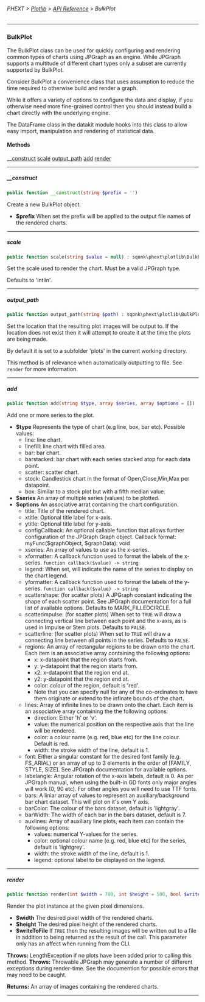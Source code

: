 ###### PHEXT > [Plotlib](../README.md) > [API Reference](index.md) > BulkPlot
------
### BulkPlot
The BulkPlot class can be used for quickly configuring and rendering common types of charts using JPGraph as an engine. While JPGraph supports a multitude of different chart types only a subset are currently supported by BulkPlot.

Consider BulkPlot a convenience class that uses assumption to reduce the time required to otherwise build and render a graph.

While it offers a variety of options to configure the data and display, if you otherwise need more fine-grained control then you should instead build a chart directly with the underlying engine.

The DataFrame class in the datakit module hooks into this class to allow easy import, manipulation and rendering of statistical data.
#### Methods
[__construct](#__construct)
[scale](#scale)
[output_path](#output_path)
[add](#add)
[render](#render)

------
##### __construct
```php
public function __construct(string $prefix = '') 
```
Create a new BulkPlot object.

- **$prefix** When set the prefix will be applied to the output file names of the rendered charts.


------
##### scale
```php
public function scale(string $value = null) : sqonk\phext\plotlib\BulkPlot
```
Set the scale used to render the chart. Must be a valid JPGraph type.

Defaults to 'intlin'.


------
##### output_path
```php
public function output_path(string $path) : sqonk\phext\plotlib\BulkPlot
```
Set the location that the resulting plot images will be output to. If the location does not exist then it will attempt to create it at the time the plots are being made.

By default it is set to a subfolder 'plots' in the current working directory.

This method is of relevance when automatically outputting to file. See `render` for more information.


------
##### add
```php
public function add(string $type, array $series, array $options = []) : void
```
Add one or more series to the plot.

- **$type** Represents the type of chart (e.g line, box, bar etc). Possible values:
	- line: line chart.
	- linefill: line chart with filled area.
	- bar: bar chart.
	- barstacked: bar chart with each series stacked atop for each data point.
	- scatter: scatter chart.
	- stock: Candlestick chart in the format of Open,Close,Min,Max per datapoint.
	- box: Similar to a stock plot but with a fifth median value.
- **$series** An array of multiple series (values) to be plotted.
- **$options**  An associative arrat containing the chart configuration.
	- title: Title of the rendered chart.
	- xtitle: Optional title label for x-axis.
	- ytitle: Optional title label for y-axis.
	- configCallback: An optional callable function that allows further configuration of the JPGraph Graph object. Callback format: myFunc($graphObject, $graphData): void
	- xseries: An array of values to use as the x-series.
	- xformatter: A callback function used to format the labels of the x-series. `function callback($value) -> string`
	- legend: When set, will indicate the name of the series to display on the chart legend.
	- yformatter: A callback function used to format the labels of the y-series. `function callback($value) -> string`
	- scattershape: (for scatter plots) A JPGraph constant indicating the shape of each scatter point. See JPGraph documentation for a full list of available options. Defaults to MARK_FILLEDCIRCLE.
	- scatterimpulse: (for scatter plots) When set to `TRUE` will draw a connecting vertical line between each point and the x-axis, as is used in Impulse or Stem plots. Defaults to `FALSE`.
	- scatterline: (for scatter plots) When set to `TRUE` will draw a connecting line between all points in the series. Defaults to `FALSE`.
	- regions: An array of rectangular regions to be drawn onto the chart. Each item is an associative array containing the following options:
		- x: x-datapoint that the region starts from.
		- y: y-datapoint that the region starts from.
		- x2: x-datapoint that the region end at.
		- y2: y-datapoint that the region end at.
		- color: colour of the region, default is 'red'.
		- Note that you can specify null for any of the co-ordinates to have them originate or extend to the infinate bounds of the chart.
	- lines: Array of infinite lines to be drawn onto the chart. Each item is an associative array containing the the following options:
		- direction: Either 'h' or 'v'.
		- value: the numerical position on the respective axis that the line will be rendered.
		- color: a colour name (e.g. red, blue etc) for the line colour. Default is red.
		- width: the stroke width of the line, default is 1.
	- font: Either a singular constant for the desired font family (e.g. FS_ARIAL) or an array of up to 3 elements in the order of [FAMILY, STYLE, SIZE]. See JPGraph documentation for available options.
	- labelangle: Angular rotation of the x-axis labels, default is 0. As per JPGraph manual, when using the built-in GD fonts only major angles will work (0, 90 etc). For other angles you will need to use TTF fonts.
	- bars: A liniar array of values to represent an auxiliary/background bar chart dataset. This will plot on it's own Y axis.
	- barColor: The colour of the bars dataset, default is 'lightgray'.
	- barWidth: The width of each bar in the bars dataset, default is 7.
	- auxlines: Array of auxiliary line plots, each item can contain the following options:
		- values: numerical Y-values for the series.
		- color: optional colour name (e.g. red, blue etc) for the series, default is 'lightgrey'.
		- width: the stroke width of the line, default is 1.
		- legend: optional label to be displayed on the legend.


------
##### render
```php
public function render(int $width = 700, int $height = 500, bool $writeToFile = false) : array
```
Render the plot instance at the given pixel dimensions.

- **$width** The desired pixel width of the rendered charts.
- **$height** The desired pixel height of the rendered charts.
- **$writeToFile** If `TRUE` then the resulting images will be written out to a file in addition to being returned as the result of the call. This parameter only has an affect when running from the CLI.


**Throws:**  LengthException if no plots have been added prior to calling this method. 
**Throws:**  Throwable JPGraph may generate a number of different exceptions during render-time. See the documention for possible errors that may need to be caught.

**Returns:**  An array of images containing the rendered charts.


------
